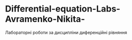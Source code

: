 # Differential-equation-Labs-Avramenko-Nikita-
Лабораторні роботи за дисципліни диференційні рівняння
